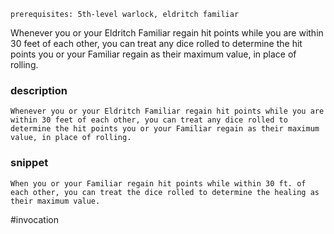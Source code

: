 `prerequisites: 5th-level warlock, eldritch familiar`

Whenever you or your Eldritch Familiar regain hit points while you are within 30 feet of each other, you can treat any dice rolled to determine the hit points you or your Familiar regain as their maximum value, in place of rolling.
### description
```
Whenever you or your Eldritch Familiar regain hit points while you are within 30 feet of each other, you can treat any dice rolled to determine the hit points you or your Familiar regain as their maximum value, in place of rolling.
```

### snippet
```
When you or your Familiar regain hit points while within 30 ft. of each other, you can treat the dice rolled to determine the healing as their maximum value.
```

#invocation
